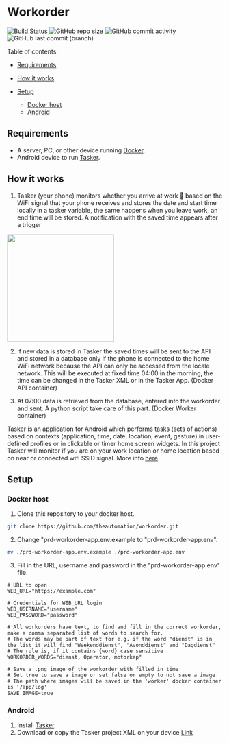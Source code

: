 # Workorder

[![Build Status](https://drone.theautomation.nl/api/badges/theautomation/workorder/status.svg)](https://drone.theautomation.nl/theautomation/workorder)
![GitHub repo size](https://img.shields.io/github/repo-size/theautomation/workorder?logo=Github)
![GitHub commit activity](https://img.shields.io/github/commit-activity/y/theautomation/workorder?logo=github)
![GitHub last commit (branch)](https://img.shields.io/github/last-commit/theautomation/workorder/main?logo=github)

Table of contents:

- [Requirements](#Requirements)

- [How it works](#Howitworks)

- [Setup](#Setup)
  - [Docker host](#Docker-host)
  - [Android](#Android)

## Requirements

- A server, PC, or other device running [Docker](https://www.docker.com/).
- Android device to run [Tasker](https://play.google.com/store/apps/details?id=net.dinglisch.android.taskerm).

## How it works

1. Tasker (your phone) monitors whether you arrive at work :office: based on the WiFi signal that your phone receives and stores the date and start time locally in a tasker variable, the same happens when you leave work, an end time will be stored. A notification with the saved time appears after a trigger

<img src="https://github.com/theautomation/workorder/images/starttime.jpg" height="250">

2. If new data is stored in Tasker the saved times will be sent to the API and stored in a database only if the phone is connected to the home WiFi network because the API can only be accessed from the locale network. This will be executed at fixed time 04:00 in the morning, the time can be changed in the Tasker XML or in the Tasker App. (Docker API container)

3. At 07:00 data is retrieved from the database, entered into the workorder and sent. A python script take care of this part. (Docker Worker container)

Tasker is an application for Android which performs tasks (sets of actions) based on contexts (application, time, date, location, event, gesture) in user-defined profiles or in clickable or timer home screen widgets.
In this project Tasker will monitor if you are on your work location or home location based on near or connected wifi SSID signal. More info [here](https://tasker.joaoapps.com/)

## Setup

### Docker host

1. Clone this repository to your docker host.

```bash
git clone https://github.com/theautomation/workorder.git
```

2. Change "prd-workorder-app.env.example to "prd-workorder-app.env".

```bash
mv ./prd-workorder-app.env.example ./prd-workorder-app.env
```

3. Fill in the URL, username and password in the "prd-workorder-app.env" file.

```dosini
# URL to open
WEB_URL="https://example.com"

# Credentials for WEB_URL login
WEB_USERNAME="username"
WEB_PASSWORD="password"

# All workorders have text, to find and fill in the correct workorder, make a comma separated list of words to search for.
# The words may be part of text for e.g. if the word "dienst" is in the list it will find "Weekenddienst", "Avonddienst" and "Dagdienst"
# The rule is, if it contains {word} case sensitive
WORKORDER_WORDS="dienst, Operator, motorkap"

# Save a .png image of the workorder with filled in time
# Set true to save a image or set false or empty to not save a image
# The path where images will be saved in the 'worker' docker container is '/app/log'
SAVE_IMAGE=true
```

### Android

1. Install [Tasker](https://play.google.com/store/apps/details?id=net.dinglisch.android.taskerm).
2. Download or copy the Tasker project XML on your device [Link](https://github.com/theautomation/workorder/blob/338ae2deb2da5e7adcc8147920e9896fe62d7ce7/tasker/workday.prj.xml)
